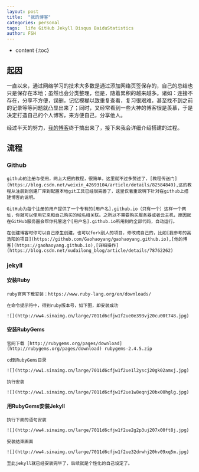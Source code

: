 ```yaml
---
layout: post
title:  "我的博客"
categories: personal
tags:  life GitHub Jekyll Disqus BaiduStatistics
author: FSH
---
```


* content
{:toc}

## 起因

一直以来，通过网络学习的技术大多数是通过添加网络页签保存的，自己的总结也只是保存在本地；虽然也会分类整理，但是，随着累积的越来越多。诸如：连接不存在，分享不方便，误删，记忆模糊以致重复查看，复习很艰难，甚至找不到之前的记录等等问题就凸显出来了；同时，又经常看到一些大神的博客很是羡慕，于是决定打造自己的个人博客，来方便自己，分享他人。

经过半天的努力，[我的博客](http://fanshaohua.top)终于搞出来了，接下来我会详细介绍搭建的过程。

## 流程

### Github

    github的注册与使用，网上大把的教程，很简单，这里就不过多赘述了，[教程传送门](https://blog.csdn.net/weixin_42693104/article/details/82584849),这的教程从注册到创建厂库到配置本地git工具已经很完善了，这里仅着重说明下针对在github上搭建博客的说明。

    GitHub为每个注册的用户提供了一个专有的[用户名].github.io（只有一个）这样一个网址，你就可以使用它来和自己购买的域名相关联。之所以不需要购买服务器或者云主机，原因就在GitHub服务器会帮你托管这个[用户名].github.io所用到的全部代码，自动运行。

    在创建博客时你可以自己原生创建，也可以fork别人的项目，修改成自己的，比如[我参考的高浩阳的项目](https://github.com/Gaohaoyang/gaohaoyang.github.io),[他的博客](https://gaohaoyang.github.io),[详细操作](https://blog.csdn.net/xudailong_blog/article/details/78762262)

### jekyll

#### 安装Ruby

    ruby官网下载安装：https://www.ruby-lang.org/en/downloads/

    在命令提示符中，得到ruby版本号，如下图，即安装成功

    ![](http://ww4.sinaimg.cn/large/7011d6cfjw1f2ue0e393vj20cu00t748.jpg)

#### 安装RubyGems

    官网下载 [http://rubygems.org/pages/download](http://rubygems.org/pages/download) rubygems-2.4.5.zip   

    cd到RubyGems目录   

    ![](http://ww1.sinaimg.cn/large/7011d6cfjw1f2ue1l2yscj20gk02amxj.jpg)

    执行安装   

    ![](http://ww1.sinaimg.cn/large/7011d6cfjw1f2ue1w8eqnj20bx00hglg.jpg)  

#### 用RubyGems安装Jekyll

    执行下面的语句安装   

    ![](http://ww4.sinaimg.cn/large/7011d6cfjw1f2ue2g2p3uj207x00ft8j.jpg)

    安装结束画面   

    ![](http://ww4.sinaimg.cn/large/7011d6cfjw1f2ue32drwhj20hv09xq5m.jpg)

    至此jekyll就已经安装完毕了，后续就是个性化的自己设定了。
